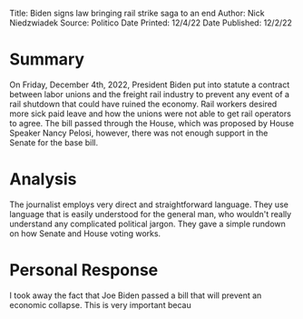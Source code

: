 Title: Biden signs law bringing rail strike saga to an end
Author: Nick Niedzwiadek
Source: Politico
Date Printed: 12/4/22
Date Published: 12/2/22

# Summary
On Friday, December 4th, 2022, President Biden put into statute a contract between labor unions and the freight rail industry to prevent any event of a rail shutdown that could have ruined the economy. Rail workers desired more sick paid leave and how the unions were not able to get rail operators to agree. The bill passed through the House, which was proposed by House Speaker Nancy Pelosi, however, there was not enough support in the Senate for the base bill.
# Analysis
The journalist employs very direct and straightforward language. They use language that is easily understood for the general man, who wouldn't really understand any complicated political jargon. They gave a simple rundown on how Senate and House voting works.
# Personal Response
I took away the fact that Joe Biden passed a bill that will prevent an economic collapse. This is very important becau